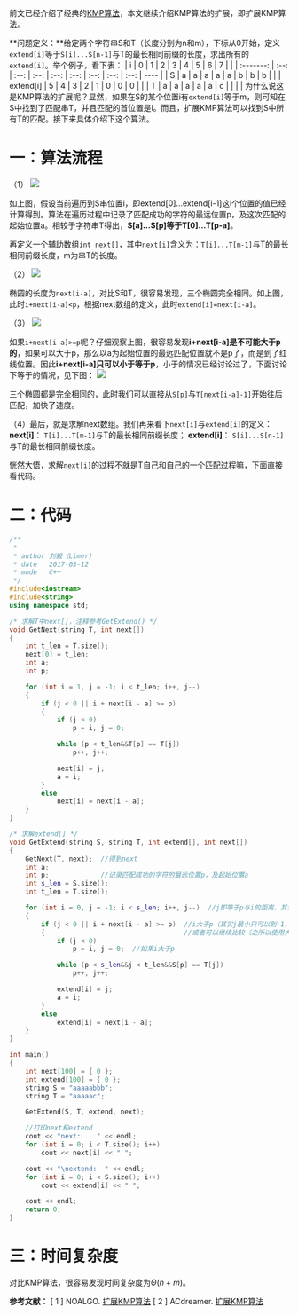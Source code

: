 前文已经介绍了经典的[KMP算法](http://www.61mon.com/index.php/archives/183/)，本文继续介绍KMP算法的扩展，即扩展KMP算法。

**问题定义：**给定两个字符串S和T（长度分别为n和m），下标从0开始，定义`extend[i]`等于`S[i]...S[n-1]`与T的最长相同前缀的长度，求出所有的`extend[i]`。举个例子，看下表：
|     i     |  0   |  1   |  2   |  3   |  4   |  5   |  6   |  7   |      |
| :-------: | :--: | :--: | :--: | :--: | :--: | :--: | :--: | :--: | ---- |
|     S     |  a   |  a   |  a   |  a   |  a   |  b   |  b   |  b   |      |
| extend[i] |  5   |  4   |  3   |  2   |  1   |  0   |  0   |  0   |      |
|     T     |  a   |  a   |  a   |  a   |  a   |  c   |      |      |      |
为什么说这是KMP算法的扩展呢？显然，如果在S的某个位置i有`extend[i]`等于m，则可知在S中找到了匹配串T，并且匹配的首位置是i。而且，扩展KMP算法可以找到S中所有T的匹配。接下来具体介绍下这个算法。


<!--more-->


# 一：算法流程
（1）
![](http://oi0fekpsr.bkt.clouddn.com/%E6%89%A9%E5%B1%95KMP_1.png#mirages-width=760&mirages-height=310&mirages-cdn-type=1)

如上图，假设当前遍历到S串位置i，即extend[0]...extend[i-1]这i个位置的值已经计算得到。算法在遍历过程中记录了匹配成功的字符的最远位置p，及这次匹配的起始位置a。相较于字符串T得出，**S[a]...S[p]等于T[0]...T[p-a]**。

再定义一个辅助数组`int next[]`，其中`next[i]`含义为：`T[i]...T[m-1]`与T的最长相同前缀长度，m为串T的长度。

（2）
![](http://oi0fekpsr.bkt.clouddn.com/%E6%89%A9%E5%B1%95KMP_2.png#mirages-width=760&mirages-height=310&mirages-cdn-type=1)

椭圆的长度为`next[i-a]`，对比S和T，很容易发现，三个椭圆完全相同。如上图，此时`i+next[i-a]<p`，根据next数组的定义，此时`extend[i]=next[i-a]`。

（3）
![](http://oi0fekpsr.bkt.clouddn.com/%E6%89%A9%E5%B1%95KMP_3.png#mirages-width=760&mirages-height=310&mirages-cdn-type=1)

如果`i+next[i-a]>=p`呢？仔细观察上图，很容易发现**i+next[i-a]是不可能大于p的**，如果可以大于p，那么以a为起始位置的最远匹配位置就不是p了，而是到了红线位置。因此**i+next[i-a]只可以小于等于p**，小于的情况已经讨论过了，下面讨论下等于的情况，见下图：
![](http://oi0fekpsr.bkt.clouddn.com/%E6%89%A9%E5%B1%95KMP_4.png#mirages-width=760&mirages-height=310&mirages-cdn-type=1)

三个椭圆都是完全相同的，此时我们可以直接从`S[p]`与`T[next[i-a]-1]`开始往后匹配，加快了速度。

（4）最后，就是求解next数组。我们再来看下`next[i]`与`extend[i]`的定义：
**next[i]**： `T[i]...T[m-1]`与T的最长相同前缀长度；
**extend[i]**： `S[i]...S[n-1]`与T的最长相同前缀长度。

恍然大悟，求解`next[i]`的过程不就是T自己和自己的一个匹配过程嘛，下面直接看代码。

# 二：代码
```c++
/**
 *
 * author 刘毅（Limer）
 * date   2017-03-12
 * mode   C++
 */
#include<iostream>
#include<string>
using namespace std;

/* 求解T中next[]，注释参考GetExtend() */
void GetNext(string T, int next[])
{
	int t_len = T.size();
	next[0] = t_len;
	int a;
	int p;

	for (int i = 1, j = -1; i < t_len; i++, j--)
	{
		if (j < 0 || i + next[i - a] >= p)
		{
			if (j < 0)
				p = i, j = 0;

			while (p < t_len&&T[p] == T[j])
				p++, j++;

			next[i] = j;
			a = i;
		}
		else
			next[i] = next[i - a];
	}
}

/* 求解extend[] */
void GetExtend(string S, string T, int extend[], int next[])
{
	GetNext(T, next);  //得到next
	int a;             
	int p;             //记录匹配成功的字符的最远位置p，及起始位置a
	int s_len = S.size();
	int t_len = T.size();

	for (int i = 0, j = -1; i < s_len; i++, j--)  //j即等于p与i的距离，其作用是判断i是否大于p（如果j<0，则i大于p）
	{
		if (j < 0 || i + next[i - a] >= p)  //i大于p（其实j最小只可以到-1，j<0的写法方便读者理解程序），
		{                                   //或者可以继续比较（之所以使用大于等于而不用等于也是为了方便读者理解程序）
			if (j < 0)
				p = i, j = 0;  //如果i大于p

			while (p < s_len&&j < t_len&&S[p] == T[j])
				p++, j++;

			extend[i] = j;
			a = i;
		}
		else
			extend[i] = next[i - a];
	}
}

int main()
{
	int next[100] = { 0 };
	int extend[100] = { 0 };
	string S = "aaaaabbb";
	string T = "aaaaac";

	GetExtend(S, T, extend, next);

	//打印next和extend
	cout << "next:    " << endl;
	for (int i = 0; i < T.size(); i++)
		cout << next[i] << " ";

	cout << "\nextend:  " << endl;
	for (int i = 0; i < S.size(); i++)
		cout << extend[i] << " ";

	cout << endl;
	return 0;
}
```

# 三：时间复杂度
对比KMP算法，很容易发现时间复杂度为$Θ(n+m)$。

**参考文献：**
[ 1 ] NOALGO. [扩展KMP算法](http://noalgo.info/340.html)
[ 2 ] ACdreamer. [扩展KMP算法](http://blog.csdn.net/acdreamers/article/details/8313828)